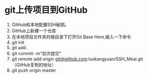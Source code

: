 # git上传项目到GitHub

1. GitHub和本地配置SSH秘钥。
2. GitHub上新建一个仓库
3. 在本地项目文件夹的根目录下打开Git Base Here,输入一下命令
4. git init
5. git add .
6. git commit -m"初次提交"
7. git remote add origin git@github.com:luokangyuan/SSH_Meal.git（GitHub复制的地址）
8. git push origin master


